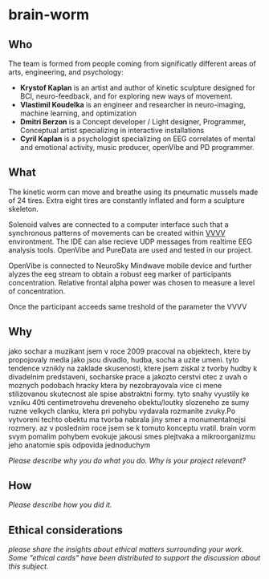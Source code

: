 # brain-worm

## Who

The team is formed from people coming from significatly different areas of arts, engineering, and psychology:

* **Krystof Kaplan** is an artist and author of kinetic sculpture designed for BCI, neuro-feedback, and for exploring new ways of movement.
* **Vlastimil Koudelka** is an engineer and researcher in neuro-imaging, machine learning, and optimization
* **Dmitri Berzon** is a Concept developer / Light designer, Programmer, Conceptual artist specializing in interactive installations
* **Cyril Kaplan** is a psychologist specializing on EEG correlates of mental and emotional activity, music producer, openVibe and PD programmer. 

## What

The kinetic worm can move and breathe using its pneumatic mussels made of 24 tires. Extra eight tires are constantly inflated and form a sculpture skeleton. 

Solenoid valves are connected to a computer interface such that a synchronous patterns of movements can be created within [VVVV](https://vvvv.org/) environtment. The IDE can alse recieve UDP messages from realtime EEG analysis tools. OpenVibe and PureData are used and tested in our project.

OpenVibe is connected to NeuroSky Mindwave mobile device and further alyzes the eeg stream to obtain a robust eeg marker of participants concentration. Relative frontal alpha power was chosen to measure a level of concentration. 

Once the participant acceeds same treshold of the parameter the VVVV

## Why
jako sochar a muzikant jsem v roce 2009 pracoval na objektech, ktere by propojovaly media jako jsou divadlo, hudba, socha a uzite umeni. tyto tendence vznikly na zaklade skusenosti, ktere jsem ziskal z tvorby hudby k divadelnim predstaveni, socharske prace a jakozto cerstvi otec z uvah o moznych podobach hracky ktera by nezobrayovala vice ci mene stilizovanou skutecnost ale spise abstraktni formy. tyto snahy vyustily  ke vzniku 40ti centimetrovehu dreveneho obektu/loutky slozeneho ze sumy ruzne velkych clanku, ktera pri pohybu vydavala rozmanite zvuky.Po vytvoreni techto obektu ma tvorba nabrala jiny smer a monumentalnejsi rozmery. az v poslednim roce jsem se k tomuto konceptu vratil. brain vorm svym pomalim pohybem evokuje jakousi smes plejtvaka a mikroorganizmu jeho anatomie spis odpovida jednoduchym 


*Please describe why you do what you do. Why is your project relevant?*



## How

*Please describe how you did it.*

## Ethical considerations
*please share the insights about ethical matters surrounding your work. Some "ethical cards" have been distributed to support the discussion about this subject.*
